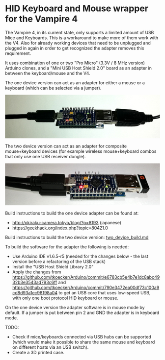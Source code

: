 # HID Keyboard and Mouse wrapper for the Vampire 4

The Vampire 4, in its current state, only supports a limited amount of USB Mice and Keyboards. This is a workaround to make more of them work with the V4. Also for already working devices that need to be unplugged and plugged in again in order to get recognized the adapter removes this requirement.

It uses combination of one or two "Pro Micro" (3.3V / 8 MHz version) Arduino clones, and a "Mini USB Host Shield 2.0" board as an adapter in between the keyboard/mouse and the V4.

The one device version can act as an adapter for either a mouse or a keyboard (which can be selected via a jumper).

![Adapter](img/adapter.jpg)

The two device version can act as an adapter for composite mouse+keyboard devices (for example wireless mouse+keyboard combos that only use one USB receiver dongle).

![Adapter](img/adapter2.jpg)

Build instructions to build the one device adapter can be found at:
- http://okiraku-camera.tokyo/blog/?p=8193 (japanese)
- https://geekhack.org/index.php?topic=80421.0

Build instructions to build the two device version:
[two_device_build.md](two_device_build.md)

To build the software for the adapter the following is needed:
- Use Arduino IDE v1.6.5-r5 (needed for the changes below - the last version before a refactoring of the USB stack)
- Install the "USB Host Shield Library 2.0"
- Apply the changes from https://github.com/tkoecker/Arduino/commit/e6783cb5e4b7e1dc8abc4932b3e3543ad793c6ff
  and https://github.com/tkoecker/Arduino/commit/790e3472ea00df73c100a9cd8d93a1ec98198a04 to
  get an USB core that uses low-speed USB, with only one boot protocol HID keyboard or mouse.

On the one device version the adapter software is in mouse mode by default. If a jumper is put between pin 2 and GND the adapter is in keyboard mode.

TODO:
- Check if mice/keyboards connected via USB hubs can be supported (which would make it possible to share the same mouse and keyboard on different hosts via an USB switch).
- Create a 3D printed case.
